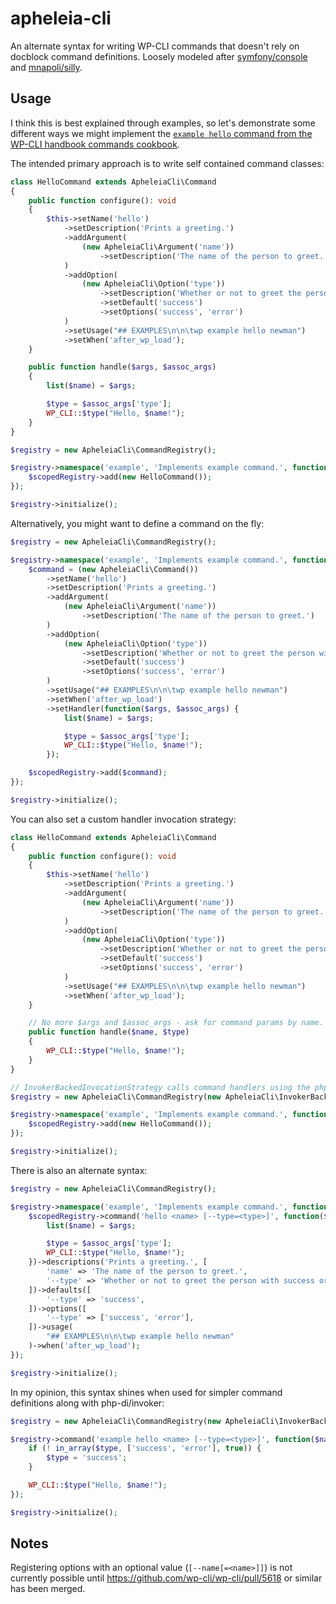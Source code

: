# apheleia-cli

An alternate syntax for writing WP-CLI commands that doesn't rely on docblock command definitions. Loosely modeled after [symfony/console](https://github.com/symfony/console) and [mnapoli/silly](https://github.com/mnapoli/silly/).

## Usage

I think this is best explained through examples, so let's demonstrate some different ways we might implement the [`example hello` command from the WP-CLI handbook commands cookbook](https://make.wordpress.org/cli/handbook/guides/commands-cookbook/#annotating-with-phpdoc).

The intended primary approach is to write self contained command classes:

```php
class HelloCommand extends ApheleiaCli\Command
{
	public function configure(): void
	{
		$this->setName('hello')
			->setDescription('Prints a greeting.')
			->addArgument(
				(new ApheleiaCli\Argument('name'))
					->setDescription('The name of the person to greet.')
			)
			->addOption(
				(new ApheleiaCli\Option('type'))
					->setDescription('Whether or not to greet the person with success or error.')
					->setDefault('success')
					->setOptions('success', 'error')
			)
			->setUsage("## EXAMPLES\n\n\twp example hello newman")
			->setWhen('after_wp_load');
	}

	public function handle($args, $assoc_args)
	{
		list($name) = $args;

		$type = $assoc_args['type'];
		WP_CLI::$type("Hello, $name!");
	}
}

$registry = new ApheleiaCli\CommandRegistry();

$registry->namespace('example', 'Implements example command.', function($scopedRegistry) {
	$scopedRegistry->add(new HelloCommand());
});

$registry->initialize();
```

Alternatively, you might want to define a command on the fly:

```php
$registry = new ApheleiaCli\CommandRegistry();

$registry->namespace('example', 'Implements example command.', function($scopedRegistry) {
	$command = (new ApheleiaCli\Command())
		->setName('hello')
		->setDescription('Prints a greeting.')
		->addArgument(
			(new ApheleiaCli\Argument('name'))
				->setDescription('The name of the person to greet.')
		)
		->addOption(
			(new ApheleiaCli\Option('type'))
				->setDescription('Whether or not to greet the person with success or error.')
				->setDefault('success')
				->setOptions('success', 'error')
		)
		->setUsage("## EXAMPLES\n\n\twp example hello newman")
		->setWhen('after_wp_load')
		->setHandler(function($args, $assoc_args) {
			list($name) = $args;

			$type = $assoc_args['type'];
			WP_CLI::$type("Hello, $name!");
		});

	$scopedRegistry->add($command);
});

$registry->initialize();
```

You can also set a custom handler invocation strategy:

```php
class HelloCommand extends ApheleiaCli\Command
{
	public function configure(): void
	{
		$this->setName('hello')
			->setDescription('Prints a greeting.')
			->addArgument(
				(new ApheleiaCli\Argument('name'))
					->setDescription('The name of the person to greet.')
			)
			->addOption(
				(new ApheleiaCli\Option('type'))
					->setDescription('Whether or not to greet the person with success or error.')
					->setDefault('success')
					->setOptions('success', 'error')
			)
			->setUsage("## EXAMPLES\n\n\twp example hello newman")
			->setWhen('after_wp_load');
	}

	// No more $args and $assoc_args - ask for command params by name.
	public function handle($name, $type)
	{
		WP_CLI::$type("Hello, $name!");
	}
}

// InvokerBackedInvocationStrategy calls command handlers using the php-di/invoker package.
$registry = new ApheleiaCli\CommandRegistry(new ApheleiaCli\InvokerBackedInvocationStrategy());

$registry->namespace('example', 'Implements example command.', function($scopedRegistry) {
	$scopedRegistry->add(new HelloCommand());
});

$registry->initialize();
```

There is also an alternate syntax:

```php
$registry = new ApheleiaCli\CommandRegistry();

$registry->namespace('example', 'Implements example command.', function($scopedRegistry) {
	$scopedRegistry->command('hello <name> [--type=<type>]', function($args, $assoc_args) {
		list($name) = $args;

		$type = $assoc_args['type'];
		WP_CLI::$type("Hello, $name!");
	})->descriptions('Prints a greeting.', [
		'name' => 'The name of the person to greet.',
		'--type' => 'Whether or not to greet the person with success or error.',
	])->defaults([
		'--type' => 'success',
	])->options([
		'--type' => ['success', 'error'],
	])->usage(
		"## EXAMPLES\n\n\twp example hello newman"
	)->when('after_wp_load');
});

$registry->initialize();
```

In my opinion, this syntax shines when used for simpler command definitions along with php-di/invoker:

```php
$registry = new ApheleiaCli\CommandRegistry(new ApheleiaCli\InvokerBackedInvocationStrategy());

$registry->command('example hello <name> [--type=<type>]', function($name, $type = 'success') {
	if (! in_array($type, ['success', 'error'], true)) {
		$type = 'success';
	}

	WP_CLI::$type("Hello, $name!");
});

$registry->initialize();
```

## Notes

Registering options with an optional value (`[--name[=<name>]]`) is not currently possible until https://github.com/wp-cli/wp-cli/pull/5618 or similar has been merged.
